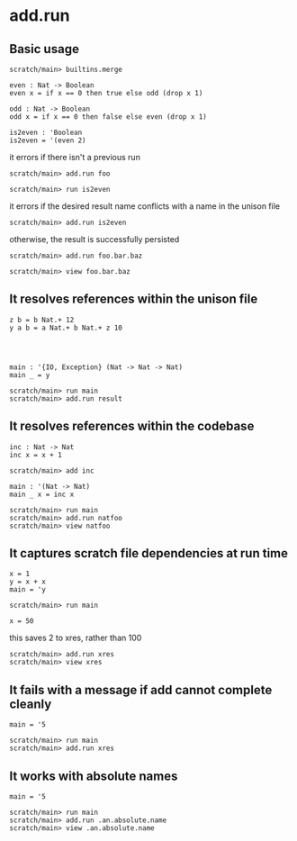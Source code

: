 # add.run

## Basic usage

```ucm:hide
scratch/main> builtins.merge
```

```unison
even : Nat -> Boolean
even x = if x == 0 then true else odd (drop x 1)

odd : Nat -> Boolean
odd x = if x == 0 then false else even (drop x 1)

is2even : 'Boolean
is2even = '(even 2)
```

it errors if there isn't a previous run

```ucm:error
scratch/main> add.run foo
```

```ucm
scratch/main> run is2even
```

it errors if the desired result name conflicts with a name in the
unison file
```ucm:error
scratch/main> add.run is2even
```

otherwise, the result is successfully persisted
```ucm
scratch/main> add.run foo.bar.baz
```

```ucm
scratch/main> view foo.bar.baz
```

## It resolves references within the unison file

```unison
z b = b Nat.+ 12
y a b = a Nat.+ b Nat.+ z 10




main : '{IO, Exception} (Nat -> Nat -> Nat)
main _ = y
```

```ucm
scratch/main> run main
scratch/main> add.run result
```

## It resolves references within the codebase

```unison
inc : Nat -> Nat
inc x = x + 1
```

```ucm
scratch/main> add inc
```

```unison
main : '(Nat -> Nat)
main _ x = inc x
```

```ucm
scratch/main> run main
scratch/main> add.run natfoo
scratch/main> view natfoo
```

## It captures scratch file dependencies at run time

```unison
x = 1
y = x + x
main = 'y
```

```ucm
scratch/main> run main
```


```unison
x = 50
```

this saves 2 to xres, rather than 100
```ucm
scratch/main> add.run xres
scratch/main> view xres
```

## It fails with a message if add cannot complete cleanly

```unison
main = '5
```

```ucm:error
scratch/main> run main
scratch/main> add.run xres
```

## It works with absolute names

```unison
main = '5
```

```ucm
scratch/main> run main
scratch/main> add.run .an.absolute.name
scratch/main> view .an.absolute.name
```

